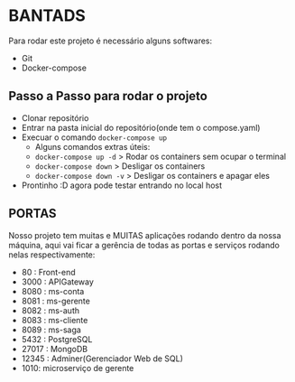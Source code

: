 <h1>BANTADS</h1>

Para rodar este projeto é necessário alguns softwares:
- Git
- Docker-compose

<h2>Passo a Passo para rodar o projeto</h2>

- Clonar repositório
- Entrar na pasta inicial do repositório(onde tem o compose.yaml)
- Execuar o comando `docker-compose up`
    - Alguns comandos extras úteis:
    - `docker-compose up -d` > Rodar os containers sem ocupar o terminal
    - `docker-compose down` > Desligar os containers
    - `docker-compose down -v` > Desligar os containers e apagar eles
- Prontinho :D agora pode testar entrando no local host


 <h2>PORTAS</h2>
 Nosso projeto tem muitas e MUITAS aplicações rodando dentro da nossa máquina, aqui vai ficar a gerência de todas as portas e serviços rodando nelas respectivamente:


 - 80 : Front-end
 - 3000 : APIGateway
 - 8080 : ms-conta 
 - 8081 : ms-gerente
 - 8082 : ms-auth
 - 8083 : ms-cliente
 - 8089 : ms-saga 
 - 5432 : PostgreSQL
 - 27017 : MongoDB
 - 12345 : Adminer(Gerenciador Web de SQL)
 - 1010: microserviço de gerente

